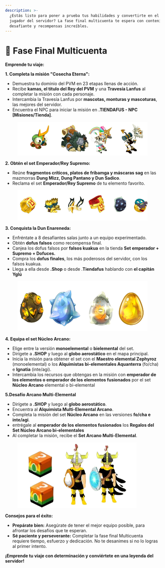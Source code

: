 ```yaml
---
description: >-
  ¿Estás listo para poner a prueba tus habilidades y convertirte en el mejor
  jugador del servidor? La fase final multicuenta te espera con contenido
  desafiante y recompensas increíbles.
---
```


# 👥 Fase Final Multicuenta

**Emprende tu viaje:**

**1. Completa la misión "Cosecha Eterna":**

* Demuestra tu dominio del PVM en 23 etapas llenas de acción.
* Recibe **kamas, el titulo del Rey del PVM** y una **Travesía Lanfus** al completar la misión con cada personaje.
* Intercambia la Travesía Lanfus por **mascotas, monturas y mascoturas**, las mejores del servidor.
* Encuentra el NPC para iniciar la misión en **.TIENDAFUS - NPC \[Misiones/Tienda]**.

<figure><img src="../../.gitbook/assets/image (15) (1) (1).png" alt=""><figcaption></figcaption></figure>

**2. Obtén el set Emperador/Rey Supremo:**

* Reúne **fragmentos críticos, platos de fribamga y máscaras sag** en las mazmorras **Dung Mizz, Dung Pantano y Dun Sadico**.
* Reclama el set **Emperador/Rey Supremo** de tu elemento favorito.

<figure><img src="../../.gitbook/assets/image (16) (1) (1).png" alt=""><figcaption></figcaption></figure>

**3. Conquista la Dun Enareneda:**

* Enfréntate a 8 desafiantes salas junto a un equipo experimentado.
* Obtén **dofus falsos** como recompensa final.
* Canjea los dofus falsos por **falsos kuakua** en la tienda **Set emperador + Supremo + Dofuces.**
* Compra los **dofus finales**, los más poderosos del servidor, con los falsos kuakua.
* Llega a ella desde **.Shop** o desde .**Tiendafus** hablando con **el capitán Yglú**

<figure><img src="../../.gitbook/assets/image (17) (1).png" alt="" width="527"><figcaption></figcaption></figure>

**4. Equipa el set Núcleo Arcano:**

* Elige entre la versión **monoelemental** o **bielemental** del set.
* Dirígete a **.SHOP** y luego al **globo aerostático** en el mapa principal.
* Inicia la misión para obtener el set con el **Maestro elemental Zephyroz** (monoelemental) o los **Alquimistas bi-elementales Aquanterra** (fo/cha) e **Ignatia** (inte/agi).
* Intercambia los recursos que obtengas en la misión con **emperador de los elementos o emperador de los elementos fusionados** por el set **Núcleo Arcano** elemental o bi-elemental

**5.Desafío Arcano Multi-Elemental**

* Dirígete a **.SHOP** y luego al **globo aerostático**.
* Encuentra al **Alquimista Multi-Elemental Arcano**.
* Completa la misión del set **Núcleo Arcano** en las versiones **fo/cha e inte/agi**.
* entrégale al **emperador de los elementos fusionados** los **Regalos del Set Núcleo Arcano                          bi-elementales**
* Al completar la misión, recibe el **Set Arcano Multi-Elemental**.

<figure><img src="../../.gitbook/assets/image (18) (1).png" alt=""><figcaption></figcaption></figure>

**Consejos para el éxito:**

* **Prepárate bien:** Asegúrate de tener el mejor equipo posible, para afrontar los desafíos que te esperan.
* **Sé paciente y perseverante:** Completar la fase final Multicuenta requiere tiempo, esfuerzo y dedicación. No te desanimes si no lo logras al primer intento.

**¡Emprende tu viaje con determinación y conviértete en una leyenda del servidor!**
